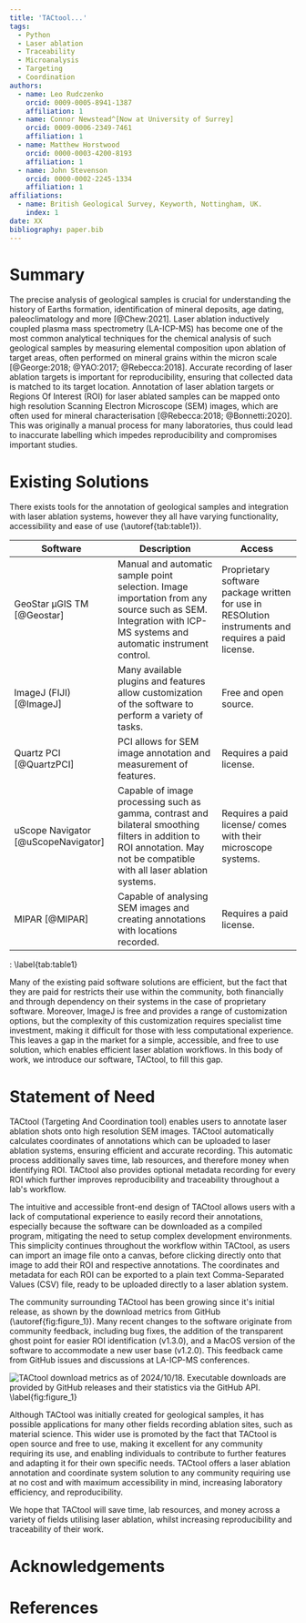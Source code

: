 ```yaml
---
title: 'TACtool...'
tags:
  - Python
  - Laser ablation
  - Traceability
  - Microanalysis
  - Targeting
  - Coordination
authors:
  - name: Leo Rudczenko
    orcid: 0009-0005-8941-1387
    affiliation: 1
  - name: Connor Newstead^[Now at University of Surrey]
    orcid: 0009-0006-2349-7461
    affiliation: 1
  - name: Matthew Horstwood
    orcid: 0000-0003-4200-8193
    affiliation: 1
  - name: John Stevenson
    orcid: 0000-0002-2245-1334
    affiliation: 1
affiliations:
  - name: British Geological Survey, Keyworth, Nottingham, UK.
    index: 1
date: XX
bibliography: paper.bib
---
```


# Summary

The precise analysis of geological samples is crucial for understanding the history of Earths formation, identification of mineral deposits, age dating, paleoclimatology and more [@Chew:2021]. Laser ablation inductively coupled plasma mass spectrometry (LA-ICP-MS) has become one of the most common analytical techniques for the chemical analysis of such geological samples by measuring elemental composition upon ablation of target areas, often performed on mineral grains within the micron scale [@George:2018; @YAO:2017; @Rebecca:2018]. Accurate recording of laser ablation targets is important for reproducibility, ensuring that collected data is matched to its target location. Annotation of laser ablation targets or Regions Of Interest (ROI) for laser ablated samples can be mapped onto high resolution Scanning Electron Microscope (SEM) images, which are often used for mineral characterisation [@Rebecca:2018; @Bonnetti:2020]. This was originally a manual process for many laboratories, thus could lead to inaccurate labelling which impedes reproducibility and compromises important studies.

# Existing Solutions

There exists tools for the annotation of geological samples and integration with laser ablation systems, however they all have varying functionality, accessibility and ease of use (\autoref{tab:table1}).

|Software|Description|Access|
|---|---|---|
|GeoStar μGIS TM [@Geostar]|Manual and automatic sample point selection. Image importation from any source such as SEM. Integration with ICP-MS systems and automatic instrument control.|Proprietary software package written for use in RESOlution instruments and requires a paid license.|
|ImageJ (FIJI) [@ImageJ]|Many available plugins and features allow customization of the software to perform a variety of tasks.|Free and open source.|
|Quartz PCI [@QuartzPCI]|PCI allows for SEM image annotation and measurement of features.|Requires a paid license.|
|uScope Navigator [@uScopeNavigator]|Capable of image processing such as gamma, contrast and bilateral smoothing filters in addition to ROI annotation. May not be compatible with all laser ablation systems.|Requires a paid license/ comes with their microscope systems.|
|MIPAR [@MIPAR]|Capable of analysing SEM images and creating annotations with locations recorded.|Requires a paid license.|
: \label{tab:table1}

Many of the existing paid software solutions are efficient, but the fact that they are paid for restricts their use within the community, both financially and through dependency on their systems in the case of proprietary software. Moreover, ImageJ is free and provides a range of customization options, but the complexity of this customization requires specialist time investment, making it difficult for those with less computational experience. This leaves a gap in the market for a simple, accessible, and free to use solution, which enables efficient laser ablation workflows. In this body of work, we introduce our software, TACtool, to fill this gap.

# Statement of Need

TACtool (Targeting And Coordination tool) enables users to annotate laser ablation shots onto high resolution SEM images. TACtool automatically calculates coordinates of annotations which can be uploaded to laser ablation systems, ensuring efficient and accurate recording. This automatic process additionally saves time, lab resources, and therefore money when identifying ROI. TACtool also provides optional metadata recording for every ROI which further improves reproducibility and traceability throughout a lab's workflow.

The intuitive and accessible front-end design of TACtool allows users with a lack of computational experience to easily record their annotations, especially because the software can be downloaded as a compiled program, mitigating the need to setup complex development environments. This simplicity continues throughout the workflow within TACtool, as users can import an image file onto a canvas, before clicking directly onto that image to add their ROI and respective annotations. The coordinates and metadata for each ROI can be exported to a plain text Comma-Separated Values (CSV) file, ready to be uploaded directly to a laser ablation system.

The community surrounding TACtool has been growing since it's initial release, as shown by the download metrics from GitHub (\autoref{fig:figure_1}). Many recent changes to the software originate from community feedback, including bug fixes, the addition of the transparent ghost point for easier ROI identification (v1.3.0), and a MacOS version of the software to accommodate a new user base (v1.2.0). This feedback came from GitHub issues and discussions at LA-ICP-MS conferences.

![TACtool download metrics as of 2024/10/18. Executable downloads are provided by GitHub releases and their statistics via the GitHub API.
\label{fig:figure_1}](release_downloads_tactool.png)

Although TACtool was initially created for geological samples, it has possible applications for many other fields recording ablation sites, such as material science. This wider use is promoted by the fact that TACtool is open source and free to use, making it excellent for any community requiring its use, and enabling individuals to contribute to further features and adapting it for their own specific needs. TACtool offers a laser ablation annotation and coordinate system solution to any community requiring use at no cost and with maximum accessibility in mind, increasing laboratory efficiency, and reproducibility.

We hope that TACtool will save time, lab resources, and money across a variety of fields utilising laser ablation, whilst increasing reproducibility and traceability of their work.

# Acknowledgements



# References
